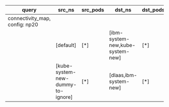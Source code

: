|query|src_ns|src_pods|dst_ns|dst_pods|connection|
|---|---|---|---|---|---|
|connectivity_map, config: np20||||||
||[default]|[*]|[ibm-system-new,kube-system-new]|[*]|All connections|
||[kube-system-new-dummy-to-ignore]|[*]|[dlaas,ibm-system-new]|[*]|All connections|


